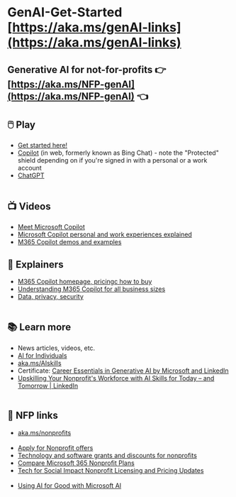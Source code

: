 # GenAI-Get-Started [https://aka.ms/genAI-links](https://aka.ms/genAI-links)
## Generative AI for not-for-profits 👉 [https://aka.ms/NFP-genAI](https://aka.ms/NFP-genAI) 👈

## 🖱️ Play
  - [Get started here!](https://copilot.cloud.microsoft/)
  - [Copilot](https://copilot.microsoft.com) (in web, formerly known as Bing Chat) - note the "Protected" shield depending on if you're signed in with a personal or a work account
  - [ChatGPT](https://chat.openai.com/)
<br></br>

## 📺 Videos
  - [Meet Microsoft Copilot](https://www.microsoft.com/en-us/videoplayer/embed/RW1gt0F)
  - [Microsoft Copilot personal and work experiences explained](https://www.youtube.com/watch?v=N6yiyXRNCJY)
  - [M365 Copilot demos and examples](https://www.youtube.com/playlist?list=PLXPr7gfUMmKxDKxah3zpG4NhhDj-2lAvc)

## 📖 Explainers
  - [M365 Copilot homepage, pricingc how to buy](https://www.microsoft.com/en-us/microsoft-365/business/copilot-for-microsoft-365)
  - [Understanding M365 Copilot for all business sizes](https://www.microsoft.com/en-us/microsoft-365/blog/2024/01/15/expanding-copilot-for-microsoft-365-to-businesses-of-all-sizes/)
  - [Data, privacy, security](https://learn.microsoft.com/en-us/legal/cognitive-services/openai/data-privacy)
<br></br>

## 📚 Learn more
  - News articles, videos, etc.
  - [AI for Individuals](https://github.com/abbyjshen/GenAI-Get-Started/blob/main/AI-for-individuals.md)
  - [aka.ms/AIskills](https://aka.ms/AIskills)
  - Certificate: [Career Essentials in Generative AI by Microsoft and LinkedIn](https://www.linkedin.com/learning/paths/career-essentials-in-generative-ai-by-microsoft-and-linkedin)
  - [Upskilling Your Nonprofit's Workforce with AI Skills for Today – and Tomorrow | LinkedIn](https://www.linkedin.com/pulse/upskilling-your-nonprofits-workforce-ai-skills-today/)
<br></br>

## 🔗 NFP links
  - [aka.ms/nonprofits](https://aka.ms/nonprofits)
<br></br>
  - [Apply for Nonprofit offers](https://nonprofit.microsoft.com/en-us/getting-started)
  - [Technology and software grants and discounts for nonprofits](https://www.microsoft.com/en-us/nonprofits/offers-for-nonprofits)
  - [Compare Microsoft 365 Nonprofit Plans](https://www.microsoft.com/en-nz/microsoft-365/enterprise/nonprofit-plans-and-pricing)
  - [Tech for Social Impact Nonprofit Licensing and Pricing Updates](https://partner.microsoft.com/en-nz/asset/collection/tech-for-social-impact-nonprofit-licensing-and-pricing-updates#/)
<br></br>
  - [Using AI for Good with Microsoft AI](https://www.microsoft.com/en-us/ai/ai-for-good)
